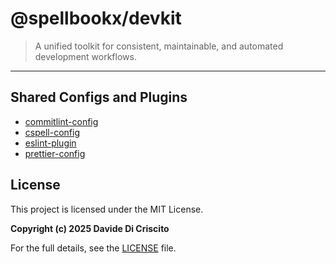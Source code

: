 # @spellbookx/devkit

> A unified toolkit for consistent, maintainable, and automated development workflows.

---

## Shared Configs and Plugins

- [commitlint-config](./packages/commitlint-config/README.md)
- [cspell-config](./packages/cspell-config/README.md)
- [eslint-plugin](./packages/eslint-plugin/README.md)
- [prettier-config](./packages//prettier-config/README.md)

## License

This project is licensed under the MIT License.

**Copyright (c) 2025 Davide Di Criscito**

For the full details, see the [LICENSE](LICENSE) file.
